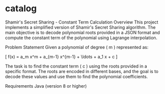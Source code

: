 # catalog
Shamir's Secret Sharing - Constant Term Calculation
Overview
This project implements a simplified version of Shamir's Secret Sharing algorithm. The main objective is to decode polynomial roots provided in a JSON format and compute the constant term of the polynomial using Lagrange interpolation.

Problem Statement
Given a polynomial of degree ( m ) represented as:

[ f(x) = a_m x^m + a_{m-1} x^{m-1} + \ldots + a_1 x + c ]

The task is to find the constant term ( c ) using the roots provided in a specific format. The roots are encoded in different bases, and the goal is to decode these values and use them to find the polynomial coefficients.

Requirements
Java (version 8 or higher)
